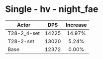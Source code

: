 # Single - hv - night_fae
| Actor | DPS | Increase |
|---|:---:|:---:|
|T28-2_4-set|14225|14.97%|
|T28-2-set|13020|5.24%|
|Base|12372|0.00%|
